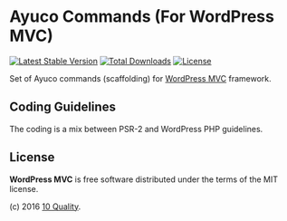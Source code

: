 # Ayuco Commands (For WordPress MVC)

[![Latest Stable Version](https://poser.pugx.org/10quality/wpmvc-commands/v/stable)](https://packagist.org/packages/10quality/wpmvc-commands)
[![Total Downloads](https://poser.pugx.org/10quality/wpmvc-commands/downloads)](https://packagist.org/packages/10quality/wpmvc-commands)
[![License](https://poser.pugx.org/10quality/wpmvc-commands/license)](https://packagist.org/packages/10quality/wpmvc-commands)

Set of Ayuco commands (scaffolding) for [WordPress MVC](https://www.wordpress-mvc.com/) framework.

## Coding Guidelines

The coding is a mix between PSR-2 and WordPress PHP guidelines.

## License

**WordPress MVC** is free software distributed under the terms of the MIT license.

(c) 2016 [10 Quality](https://www.10quality.com/).